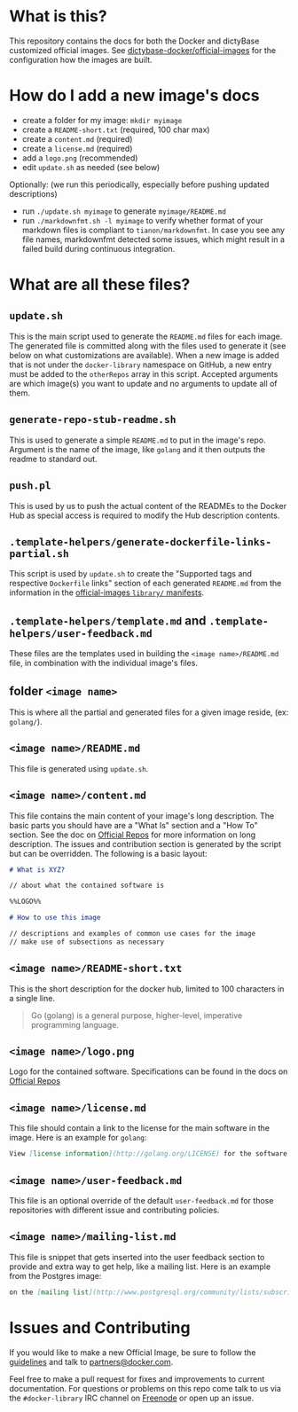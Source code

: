 # What is this?

This repository contains the docs for both the Docker and dictyBase customized official images.  See
[dictybase-docker/official-images](https://github.com/dictybase-docker/official-images)
for the configuration how the images are built.  

# How do I add a new image's docs

-	create a folder for my image: `mkdir myimage`
-	create a `README-short.txt` (required, 100 char max)
-	create a `content.md` (required)
-	create a `license.md` (required)
-	add a `logo.png` (recommended)
-	edit `update.sh` as needed (see below)

Optionally: (we run this periodically, especially before pushing updated descriptions)

-	run `./update.sh myimage` to generate `myimage/README.md`
-	run `./markdownfmt.sh -l myimage` to verify whether format of your markdown files is compliant to `tianon/markdownfmt`. In case you see any file names, markdownfmt detected some issues, which might result in a failed build during continuous integration.

# What are all these files?

## `update.sh`

This is the main script used to generate the `README.md` files for each image. The generated file is committed along with the files used to generate it (see below on what customizations are available). When a new image is added that is not under the `docker-library` namespace on GitHub, a new entry must be added to the `otherRepos` array in this script. Accepted arguments are which image(s) you want to update and no arguments to update all of them.

## `generate-repo-stub-readme.sh`

This is used to generate a simple `README.md` to put in the image's repo. Argument is the name of the image, like `golang` and it then outputs the readme to standard out.

## `push.pl`

This is used by us to push the actual content of the READMEs to the Docker Hub as special access is required to modify the Hub description contents.

## `.template-helpers/generate-dockerfile-links-partial.sh`

This script is used by `update.sh` to create the "Supported tags and respective `Dockerfile` links" section of each generated `README.md` from the information in the [official-images `library/` manifests](https://github.com/docker-library/official-images/tree/master/library).

## `.template-helpers/template.md` and `.template-helpers/user-feedback.md`

These files are the templates used in building the `<image name>/README.md` file, in combination with the individual image's files.

## folder `<image name>`

This is where all the partial and generated files for a given image reside, (ex: `golang/`).

## `<image name>/README.md`

This file is generated using `update.sh`.

## `<image name>/content.md`

This file contains the main content of your image's long description. The basic parts you should have are a "What Is" section and a "How To" section. See the doc on [Official Repos](https://docs.docker.com/docker-hub/official_repos/#a-long-description) for more information on long description. The issues and contribution section is generated by the script but can be overridden. The following is a basic layout:

```markdown
# What is XYZ?

// about what the contained software is

%%LOGO%%

# How to use this image

// descriptions and examples of common use cases for the image
// make use of subsections as necessary
```

## `<image name>/README-short.txt`

This is the short description for the docker hub, limited to 100 characters in a single line.

> Go (golang) is a general purpose, higher-level, imperative programming language.

## `<image name>/logo.png`

Logo for the contained software. Specifications can be found in the docs on [Official Repos](https://docs.docker.com/docker-hub/official_repos/#a-logo)

## `<image name>/license.md`

This file should contain a link to the license for the main software in the image. Here is an example for `golang`:

```markdown
View [license information](http://golang.org/LICENSE) for the software contained in this image.
```

## `<image name>/user-feedback.md`

This file is an optional override of the default `user-feedback.md` for those repositories with different issue and contributing policies.

## `<image name>/mailing-list.md`

This file is snippet that gets inserted into the user feedback section to provide and extra way to get help, like a mailing list. Here is an example from the Postgres image:

```markdown
on the [mailing list](http://www.postgresql.org/community/lists/subscribe/) or
```

# Issues and Contributing

If you would like to make a new Official Image, be sure to follow the [guidelines](https://docs.docker.com/docker-hub/official_repos/) and talk to partners@docker.com.

Feel free to make a pull request for fixes and improvements to current documentation. For questions or problems on this repo come talk to us via the `#docker-library` IRC channel on [Freenode](https://freenode.net) or open up an issue.
